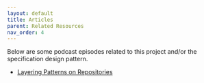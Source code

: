 ```yaml
---
layout: default
title: Articles
parent: Related Resources
nav_order: 4
---
```


Below are some podcast episodes related to this project and/or the specification design pattern.

- [Layering Patterns on Repositories](https://www.weeklydevtips.com/episodes/026)
